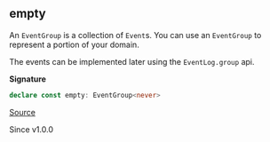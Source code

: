 ## empty

An `EventGroup` is a collection of `Event`s. You can use an `EventGroup` to
represent a portion of your domain.

The events can be implemented later using the `EventLog.group` api.

**Signature**

```ts
declare const empty: EventGroup<never>
```

[Source](https://github.com/Effect-TS/effect/tree/main/packages/experimental/src/EventGroup.ts#L158)

Since v1.0.0